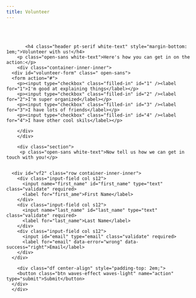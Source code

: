 ```yaml
---
title: Volunteer
---
```


<br>
<br>
<div class="section no-pad-bot" id="index-banner">
    <div class="container">
      <div class="container-inner">
         
           <h4 class="header pt-serif white-text" style="margin-bottom: 1em;">Volunteer with us!</h4>
        <p class="open-sans white-text">Here's how you can get in on the action:</p>
        <div class="container-inner-inner">
      <div id="volunteer-form" class=" open-sans">
      <form action="#">
        <p><input type="checkbox" class="filled-in" id="1" /><label for="1">I'm good at explaining things</label></p>
        <p><input type="checkbox" class="filled-in" id="2" /><label for="2">I'm super organized</label></p>
        <p><input type="checkbox" class="filled-in" id="3" /><label for="3">I have lots of friends</label></p>
        <p><input type="checkbox" class="filled-in" id="4" /><label for="4">I have other cool skils</label></p>
     
        </div>    
        </div>

        <div class="section">
         <p class="open-sans white-text">Now tell us how we can get in touch with you!</p>

      
      <div id="vf2" class="row container-inner-inner">
        <div class="input-field col s12">
          <input name="first_name" id="first_name" type="text" class="validate" required>
          <label for="first_ame">First Name</label>
        </div>
        <div class="input-field col s12">
          <input name="last_name" id="last_name" type="text" class="validate" required>
          <label for="last_name">Last Name</label>
        </div>
        <div class="input-field col s12">
          <input id="email" type="email" class="validate" required>
          <label for="email" data-error="wrong" data-success="right">Email</label>
        </div>
      </div>

        <div class="df center-align" style="padding-top: 2em;">
        <button class="btn waves-effect waves-light" name="action" type="submit">Submit</button>
      </div>
      </div>
 </form>
  </div>
</div>
</div>
